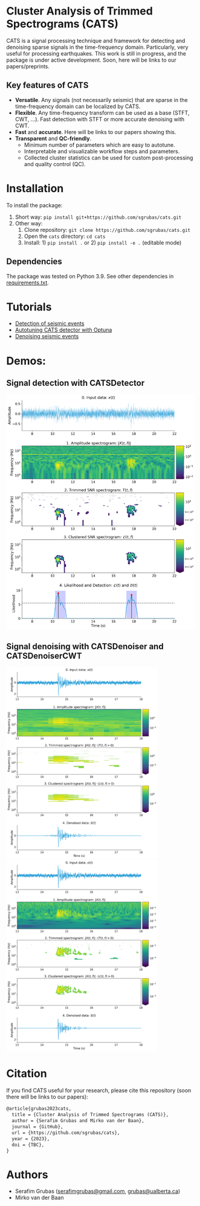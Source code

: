 # Cluster Analysis of Trimmed Spectrograms (CATS)
CATS is a signal processing technique and framework for detecting and denoising sparse signals in the time-frequency domain. 
Particularly, very useful for processing earthquakes. 
This work is still in progress, and the package is under active development. 
Soon, here will be links to our papers/preprints.

## Key features of CATS
- **Versatile**. Any signals (not necessarily seismic) that are sparse in the time-frequency domain can be localized by CATS.
- **Flexible**. Any time-frequency transform can be used as a base (STFT, CWT, ...). Fast detection with STFT or more accurate denoising with CWT.
- **Fast** and **accurate**. Here will be links to our papers showing this.
- **Transparent** and **QC-friendly**. 
  - Minimum number of parameters which are easy to autotune.
  - Interpretable and visualizable workflow steps and parameters.
  - Collected cluster statistics can be used for custom post-processing and quality control (QC).


# Installation
To install the package:
1. Short way: `pip install git+https://github.com/sgrubas/cats.git`
2. Other way:
   1. Clone repository: `git clone https://github.com/sgrubas/cats.git`
   2. Open the `cats` directory: `cd cats`
   3. Install: 1) `pip install .` or 2) `pip install -e .` (editable mode)

## Dependencies
The package was tested on Python 3.9. See other dependencies in [requirements.txt](https://github.com/sgrubas/cats/blob/main/requirements.txt).

# Tutorials
- [Detection of seismic events](https://github.com/sgrubas/cats/blob/main/tutorials/DetectionTutorial.ipynb)
- [Autotuning CATS detector with Optuna](https://github.com/sgrubas/cats/blob/main/tutorials/DetectionAutotuner.ipynb)
- [Denoising seismic events](https://github.com/sgrubas/cats/blob/main/tutorials/DenoisingTutorial.ipynb)

# Demos:
## Signal detection with CATSDetector 
<img src="https://github.com/sgrubas/cats/blob/main/figures/DemoDetection_CATS.png" width="500"/>

## Signal denoising with CATSDenoiser and CATSDenoiserCWT
<img src="https://github.com/sgrubas/cats/blob/main/figures/DemoDenoising_CATS.png" width="400"/><img src="https://github.com/sgrubas/cats/blob/main/figures/DemoDenoising_CATS_CWT.png" width="400"/>

# Citation
If you find CATS useful for your research, please cite this repository (soon there will be links to our papers):
```
@article{grubas2023cats,
  title = {Cluster Analysis of Trimmed Spectrograms (CATS)},
  author = {Serafim Grubas and Mirko van der Baan},
  journal = {GitHub},
  url = {https://github.com/sgrubas/cats},
  year = {2023},
  doi = {TBC},
}
```

# Authors
- Serafim Grubas (serafimgrubas@gmail.com, grubas@ualberta.ca)
- Mirko van der Baan
